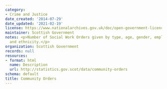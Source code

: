 ```yaml
---
category:
- Crime and Justice
date_created: '2014-07-29'
date_updated: '2021-02-19'
license: https://www.nationalarchives.gov.uk/doc/open-government-licence/version/3/
maintainer: Scottish Government
notes: <p>Number of Social Work Orders given by type, age, gender, employment status
  and ethnicity.</p>
organization: Scottish Government
records: null
resources:
- format: html
  name: Description
  url: http://statistics.gov.scot/data/community-orders
schema: default
title: Community Orders
---
```

